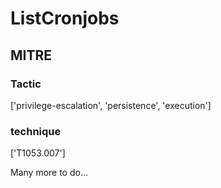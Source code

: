 # ListCronjobs

## MITRE

### Tactic
['privilege-escalation', 'persistence', 'execution']

### technique
['T1053.007']

Many more to do...
